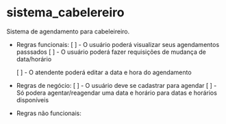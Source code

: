 # sistema_cabelereiro
Sistema de agendamento para cabeleireiro.

- Regras funcionais:
    [ ] - O usuário poderá visualizar seus agendamentos passsados
    [ ] - O usuário poderá fazer requisições de mudança de data/horário

    [ ] - O atendente poderá editar a data e hora do agendamento

- Regras de negócio:
    [ ] - O usuário deve se cadastrar para agendar
    [ ] - Só podera agentar/reagendar uma data e horário para datas e horários disponíveis

- Regras não funcionais:
    